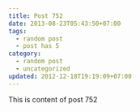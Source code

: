 ```yaml
---
title: Post 752
date: 2013-08-23T05:43:50+07:00
tags:
  - random post
  - post has 5
category:
  - random post
  - uncategorized
updated: 2012-12-18T19:19:09+07:00
---
```

This is content of post 752